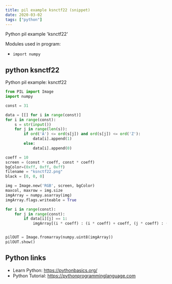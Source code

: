 ```yaml
---
title: pil example ksnctf22 (snippet)
date: 2020-03-02
tags: ["python"]
---
```

Python pil example 'ksnctf22'


Modules used in program: 
* `import numpy`

## python ksnctf22

Python pil example: ksnctf22

```python
from PIL import Image
import numpy

const = 31

data = [[] for i in range(const)]
for i in range(const):
    s = str(input())
    for j in range(len(s)):
        if ord('A') <= ord(s[j]) and ord(s[j]) <= ord('Z'):
            data[i].append(1)
        else:
            data[i].append(0)

coeff = 10
screen = (const * coeff, const * coeff)
bgColor=(0xff, 0xff, 0xff)
filename = "ksnctf22.png"
black = [0, 0, 0]

img = Image.new('RGB', screen, bgColor)
maxcol, maxrow = img.size
imgArray = numpy.asarray(img)
imgArray.flags.writeable = True

for i in range(const):
    for j in range(const):
        if data[i][j] == 1:
            imgArray[(i * coeff) : (i * coeff) + coeff, (j * coeff) : (j * coeff) + coeff] = black


pilOUT = Image.fromarray(numpy.uint8(imgArray))
pilOUT.show()


```

## Python links

- Learn Python: https://pythonbasics.org/
- Python Tutorial: https://pythonprogramminglanguage.com
